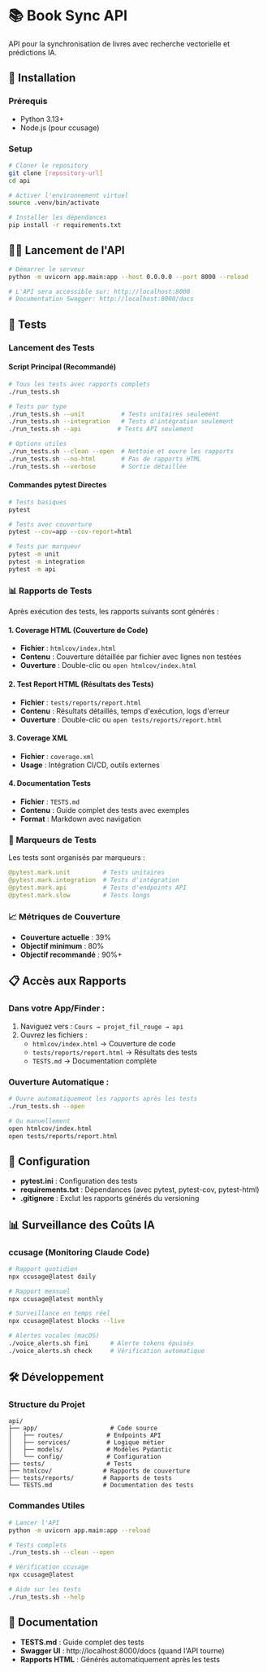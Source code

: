 # 📚 Book Sync API

API pour la synchronisation de livres avec recherche vectorielle et prédictions IA.

## 🚀 Installation

### Prérequis
- Python 3.13+
- Node.js (pour ccusage)

### Setup
```bash
# Cloner le repository
git clone [repository-url]
cd api

# Activer l'environnement virtuel
source .venv/bin/activate

# Installer les dépendances
pip install -r requirements.txt
```

## 🏃‍♂️ Lancement de l'API

```bash
# Démarrer le serveur
python -m uvicorn app.main:app --host 0.0.0.0 --port 8000 --reload

# L'API sera accessible sur: http://localhost:8000
# Documentation Swagger: http://localhost:8000/docs
```

## 🧪 Tests

### Lancement des Tests

#### Script Principal (Recommandé)
```bash
# Tous les tests avec rapports complets
./run_tests.sh

# Tests par type
./run_tests.sh --unit          # Tests unitaires seulement
./run_tests.sh --integration   # Tests d'intégration seulement
./run_tests.sh --api          # Tests API seulement

# Options utiles
./run_tests.sh --clean --open  # Nettoie et ouvre les rapports
./run_tests.sh --no-html       # Pas de rapports HTML
./run_tests.sh --verbose       # Sortie détaillée
```

#### Commandes pytest Directes
```bash
# Tests basiques
pytest

# Tests avec couverture
pytest --cov=app --cov-report=html

# Tests par marqueur
pytest -m unit
pytest -m integration
pytest -m api
```

### 📊 Rapports de Tests

Après exécution des tests, les rapports suivants sont générés :

#### 1. **Coverage HTML** (Couverture de Code)
- **Fichier** : `htmlcov/index.html`
- **Contenu** : Couverture détaillée par fichier avec lignes non testées
- **Ouverture** : Double-clic ou `open htmlcov/index.html`

#### 2. **Test Report HTML** (Résultats des Tests)
- **Fichier** : `tests/reports/report.html`
- **Contenu** : Résultats détaillés, temps d'exécution, logs d'erreur
- **Ouverture** : Double-clic ou `open tests/reports/report.html`

#### 3. **Coverage XML** 
- **Fichier** : `coverage.xml`
- **Usage** : Intégration CI/CD, outils externes

#### 4. **Documentation Tests**
- **Fichier** : `TESTS.md`
- **Contenu** : Guide complet des tests avec exemples
- **Format** : Markdown avec navigation

### 🎯 Marqueurs de Tests

Les tests sont organisés par marqueurs :

```python
@pytest.mark.unit         # Tests unitaires
@pytest.mark.integration  # Tests d'intégration  
@pytest.mark.api          # Tests d'endpoints API
@pytest.mark.slow         # Tests longs
```

### 📈 Métriques de Couverture

- **Couverture actuelle** : 39%
- **Objectif minimum** : 80%
- **Objectif recommandé** : 90%+

## 📋 Accès aux Rapports

### Dans votre App/Finder :
1. Naviguez vers : `Cours → projet_fil_rouge → api`
2. Ouvrez les fichiers :
   - `htmlcov/index.html` → Couverture de code
   - `tests/reports/report.html` → Résultats des tests
   - `TESTS.md` → Documentation complète

### Ouverture Automatique :
```bash
# Ouvre automatiquement les rapports après les tests
./run_tests.sh --open

# Ou manuellement
open htmlcov/index.html
open tests/reports/report.html
```

## 🔧 Configuration

- **pytest.ini** : Configuration des tests
- **requirements.txt** : Dépendances (avec pytest, pytest-cov, pytest-html)
- **.gitignore** : Exclut les rapports générés du versioning

## 📊 Surveillance des Coûts IA

### ccusage (Monitoring Claude Code)
```bash
# Rapport quotidien
npx ccusage@latest daily

# Rapport mensuel  
npx ccusage@latest monthly

# Surveillance en temps réel
npx ccusage@latest blocks --live

# Alertes vocales (macOS)
./voice_alerts.sh fini      # Alerte tokens épuisés
./voice_alerts.sh check     # Vérification automatique
```

## 🛠️ Développement

### Structure du Projet
```
api/
├── app/                    # Code source
│   ├── routes/            # Endpoints API
│   ├── services/          # Logique métier
│   ├── models/            # Modèles Pydantic
│   └── config/            # Configuration
├── tests/                 # Tests
├── htmlcov/              # Rapports de couverture
├── tests/reports/        # Rapports de tests
└── TESTS.md              # Documentation des tests
```

### Commandes Utiles
```bash
# Lancer l'API
python -m uvicorn app.main:app --reload

# Tests complets
./run_tests.sh --clean --open

# Vérification ccusage
npx ccusage@latest

# Aide sur les tests
./run_tests.sh --help
```

## 📖 Documentation

- **TESTS.md** : Guide complet des tests
- **Swagger UI** : http://localhost:8000/docs (quand l'API tourne)
- **Rapports HTML** : Générés automatiquement après les tests